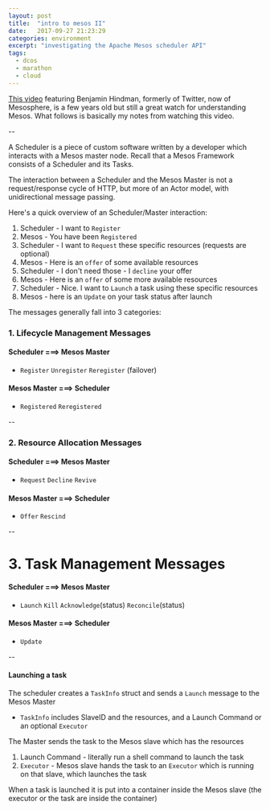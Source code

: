 ```yaml
---
layout: post
title:  "intro to mesos II"
date:   2017-09-27 21:23:29
categories: environment
excerpt: "investigating the Apache Mesos scheduler API"
tags:
  - dcos
  - marathon
  - cloud
---
```


[This video](https://www.youtube.com/watch?v=n5GT7OFSh58) featuring Benjamin Hindman, formerly of Twitter, now of Mesosphere, is a few years old but still a great watch for understanding Mesos.  What follows is basically my notes from watching this video.

--

A Scheduler is a piece of custom software written by a developer which interacts with a Mesos master node.  Recall that a Mesos Framework consists of a Scheduler and its Tasks.

The interaction between a Scheduler and the Mesos Master is not a request/response cycle of HTTP, but more of an Actor model, with unidirectional message passing.  

Here's a quick overview of an Scheduler/Master interaction:

1. Scheduler - I want to `Register`
2. Mesos - You have been `Registered`
3. Scheduler - I want to `Request` these specific resources (requests are optional)
4. Mesos - Here is an `offer` of some available resources
5. Scheduler - I don't need those - I `decline` your offer
6. Mesos - Here is an `offer` of some more available resources
5. Scheduler - Nice.  I want to `Launch` a task using these specific resources
6. Mesos - here is an `Update` on your task status after launch


The messages generally fall into 3 categories:

### 1. Lifecycle Management Messages

#### Scheduler ===> Mesos Master
* `Register` `Unregister` `Reregister` (failover)


#### Mesos Master ===> Scheduler
* `Registered` `Reregistered`

--

### 2. Resource Allocation Messages

#### Scheduler ===> Mesos Master
* `Request` `Decline` `Revive`

#### Mesos Master ===> Scheduler
* `Offer` `Rescind`

--

# 3. Task Management Messages

#### Scheduler ===> Mesos Master
* `Launch` `Kill` `Acknowledge`(status) `Reconcile`(status)

#### Mesos Master ===> Scheduler
* `Update`

--

#### Launching a task

The scheduler creates a `TaskInfo` struct and sends a `Launch` message to the Mesos Master
* `TaskInfo` includes SlaveID and the resources, and a Launch Command or an optional `Executor`  

The Master sends the task to the Mesos slave which has the resources
1. Launch Command - literally run a shell command to launch the task
2. `Executor` - Mesos slave hands the task to an `Executor` which is running on that slave, which launches the task

When a task is launched it is put into a container inside the Mesos slave (the executor or the task are inside the container)

